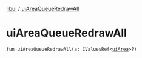 [libui](README.md) / [uiAreaQueueRedrawAll](ui-area-queue-redraw-all.md)

# uiAreaQueueRedrawAll

`fun uiAreaQueueRedrawAll(a: CValuesRef<`[`uiArea`](ui-area.md)`>?)`